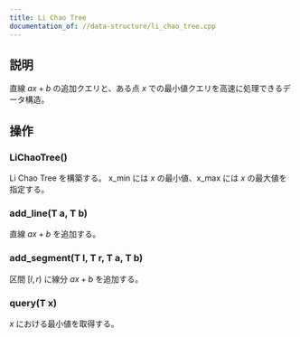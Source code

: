 ```yaml
---
title: Li Chao Tree
documentation_of: //data-structure/li_chao_tree.cpp
---
```


## 説明
直線 $ax+b$ の追加クエリと、ある点 $x$ での最小値クエリを高速に処理できるデータ構造。

## 操作
### LiChaoTree()
Li Chao Tree を構築する。
x_min には $x$ の最小値、x_max には $x$ の最大値を指定する。
### add_line(T a, T b)
直線 $ax+b$ を追加する。
### add_segment(T l, T r, T a, T b)
区間 $[l,r)$ に線分 $ax+b$ を追加する。
### query(T x)
$x$ における最小値を取得する。
